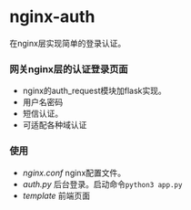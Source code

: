 # nginx-auth
在nginx层实现简单的登录认证。

### 网关nginx层的认证登录页面

- nginx的auth_request模块加flask实现。
- 用户名密码
- 短信认证。
- 可适配各种域认证

### 使用
- *nginx.conf*  nginx配置文件。
- *auth.py*  后台登录。启动命令`python3 app.py`
- *template* 前端页面
